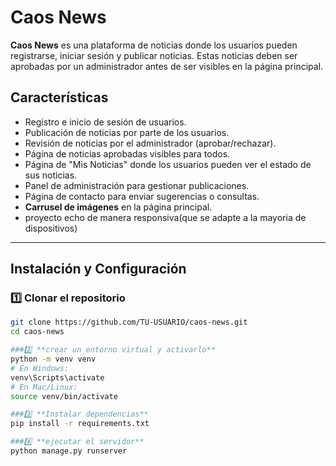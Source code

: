 # Caos News

**Caos News** es una plataforma de noticias donde los usuarios pueden registrarse, iniciar sesión y publicar noticias. Estas noticias deben ser aprobadas por un administrador antes de ser visibles en la página principal.

##  Características
- Registro e inicio de sesión de usuarios.
- Publicación de noticias por parte de los usuarios.
- Revisión de noticias por el administrador (aprobar/rechazar).
- Página de noticias aprobadas visibles para todos.
- Página de "Mis Noticias" donde los usuarios pueden ver el estado de sus noticias.
- Panel de administración para gestionar publicaciones.
- Página de contacto para enviar sugerencias o consultas.
- **Carrusel de imágenes** en la página principal.
- proyecto echo de manera responsiva(que se adapte a la mayoria de dispositivos)

---

## Instalación y Configuración

### 1️⃣ **Clonar el repositorio**
```bash
git clone https://github.com/TU-USUARIO/caos-news.git
cd caos-news

###2️⃣ **crear un entorno virtual y activarlo**
python -m venv venv
# En Windows:
venv\Scripts\activate
# En Mac/Linux:
source venv/bin/activate

###3️⃣ **Instalar dependencias**
pip install -r requirements.txt

###4️⃣ **ejecutar el servidor**
python manage.py runserver
